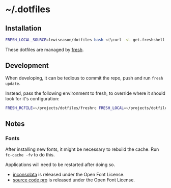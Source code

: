 # ~/.dotfiles

## Installation

``` sh
FRESH_LOCAL_SOURCE=lewiseason/dotfiles bash <(\curl -sL get.freshshell.com)
```

These dotfiles are managed by [fresh].

## Development

When developing, it can be tedious to commit the repo, push and run `fresh update`.

Instead, pass the following environment to fresh, to override where it should look for it's configuration:

``` sh
FRESH_RCFILE=~/projects/dotfiles/freshrc FRESH_LOCAL=~/projects/dotfiles
```

## Notes


### Fonts

After installing new fonts, it might be necessary
to rebuild the cache. Run `fc-cache -fv` to do this.

Applications will need to be restarted after doing so.

* [inconsolata] is released under the Open Font License.
* [source code pro] is released under the Open Font License.

[fresh]: http://freshshell.com
[inconsolata]: http://levien.com/type/myfonts/inconsolata.html
[source code pro]: https://github.com/adobe-fonts/source-code-pro
